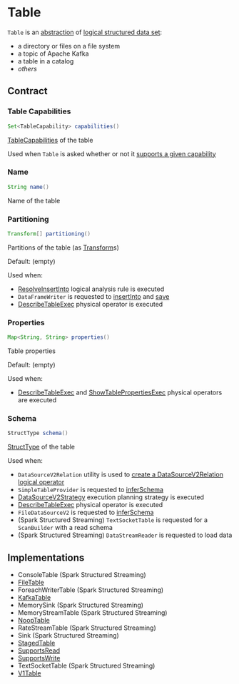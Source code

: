 # Table

`Table` is an [abstraction](#contract) of [logical structured data set](#implementations):

* a directory or files on a file system
* a topic of Apache Kafka
* a table in a catalog
* _others_

## Contract

### <span id="capabilities"> Table Capabilities

```java
Set<TableCapability> capabilities()
```

[TableCapabilities](TableCapability.md) of the table

Used when `Table` is asked whether or not it [supports a given capability](TableHelper.md#supports)

### Name

```java
String name()
```

Name of the table

### Partitioning

```java
Transform[] partitioning()
```

Partitions of the table (as [Transform](Transform.md)s)

Default: (empty)

Used when:

* [ResolveInsertInto](../logical-analysis-rules/ResolveInsertInto.md) logical analysis rule is executed
* `DataFrameWriter` is requested to [insertInto](../DataFrameWriter.md#insertInto) and [save](../DataFrameWriter.md#save)
* [DescribeTableExec](../physical-operators/DescribeTableExec.md) physical operator is executed

### Properties

```java
Map<String, String> properties()
```

Table properties

Default: (empty)

Used when:

* [DescribeTableExec](../physical-operators/DescribeTableExec.md) and [ShowTablePropertiesExec](../physical-operators/ShowTablePropertiesExec.md) physical operators are executed

### Schema

```java
StructType schema()
```

[StructType](../types/StructType.md) of the table

Used when:

* `DataSourceV2Relation` utility is used to [create a DataSourceV2Relation logical operator](../logical-operators/DataSourceV2Relation.md#create)
* `SimpleTableProvider` is requested to [inferSchema](SimpleTableProvider.md#inferSchema)
* [DataSourceV2Strategy](../execution-planning-strategies/DataSourceV2Strategy.md) execution planning strategy is executed
* [DescribeTableExec](../physical-operators/DescribeTableExec.md) physical operator is executed
* `FileDataSourceV2` is requested to [inferSchema](../FileDataSourceV2.md#inferSchema)
* (Spark Structured Streaming) `TextSocketTable` is requested for a `ScanBuilder` with a read schema
* (Spark Structured Streaming) `DataStreamReader` is requested to load data

## Implementations

* ConsoleTable (Spark Structured Streaming)
* [FileTable](FileTable.md)
* ForeachWriterTable (Spark Structured Streaming)
* [KafkaTable](../datasources/kafka/KafkaTable.md)
* MemorySink (Spark Structured Streaming)
* MemoryStreamTable (Spark Structured Streaming)
* [NoopTable](../datasources/noop/NoopTable.md)
* RateStreamTable (Spark Structured Streaming)
* Sink (Spark Structured Streaming)
* [StagedTable](StagedTable.md)
* [SupportsRead](SupportsRead.md)
* [SupportsWrite](SupportsWrite.md)
* TextSocketTable (Spark Structured Streaming)
* [V1Table](V1Table.md)
